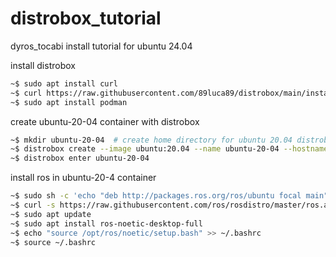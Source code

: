 # distrobox_tutorial
dyros_tocabi install tutorial for ubuntu 24.04

install distrobox
```sh
~$ sudo apt install curl
~$ curl https://raw.githubusercontent.com/89luca89/distrobox/main/install | sudo sh
~$ sudo apt install podman
```

create ubuntu-20-04 container with distrobox
```sh
~$ mkdir ubuntu-20-04  # create home directory for ubuntu 20.04 distrobox
~$ distrobox create --image ubuntu:20.04 --name ubuntu-20-04 --hostname ubuntu-20-04 --home ~/ubuntu-20-04 --nvidia
~$ distrobox enter ubuntu-20-04
```

install ros in ubuntu-20-4 container
```sh
~$ sudo sh -c 'echo "deb http://packages.ros.org/ros/ubuntu focal main" > /etc/apt/sources.list.d/ros-latest.list'
~$ curl -s https://raw.githubusercontent.com/ros/rosdistro/master/ros.asc | sudo apt-key add -
~$ sudo apt update
~$ sudo apt install ros-noetic-desktop-full
~$ echo "source /opt/ros/noetic/setup.bash" >> ~/.bashrc
~$ source ~/.bashrc
```
